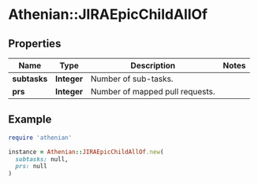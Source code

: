 # Athenian::JIRAEpicChildAllOf

## Properties

| Name | Type | Description | Notes |
| ---- | ---- | ----------- | ----- |
| **subtasks** | **Integer** | Number of sub-tasks. |  |
| **prs** | **Integer** | Number of mapped pull requests. |  |

## Example

```ruby
require 'athenian'

instance = Athenian::JIRAEpicChildAllOf.new(
  subtasks: null,
  prs: null
)
```

